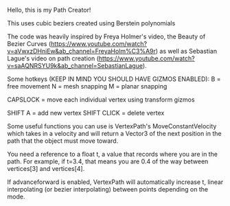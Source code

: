 ﻿Hello, this is my Path Creator!

This uses cubic beziers created using Berstein polynomials 

The code was heavily inspired by Freya Holmer's video, the Beauty of Bezier Curves 
(https://www.youtube.com/watch?v=aVwxzDHniEw&ab_channel=FreyaHolm%C3%A9r)
as well as Sebastian Lague's video on path creation
(https://www.youtube.com/watch?v=saAQNRSYU9k&ab_channel=SebastianLague).


Some hotkeys (KEEP IN MIND YOU SHOULD HAVE GIZMOS ENABLED):
B = free movement
N = mesh snapping
M = planar snapping

CAPSLOCK = move each individual vertex using transform gizmos

SHIFT A = add new vertex
SHIFT CLICK = delete vertex

Some useful functions you can use is VertexPath's MoveConstantVelocity which takes in a velocity
and will return a Vector3 of the next position in the path that the object must move toward.

You need a reference to a float t, a value that records where you are in the path. For example,
if t=3.4, that means you are 0.4 of the way between vertices[3] and vertices[4].

If advanceforward is enabled, VertexPath will automatically increase t, linear interpolating (or bezier interpolating)
between points depending on the mode.

